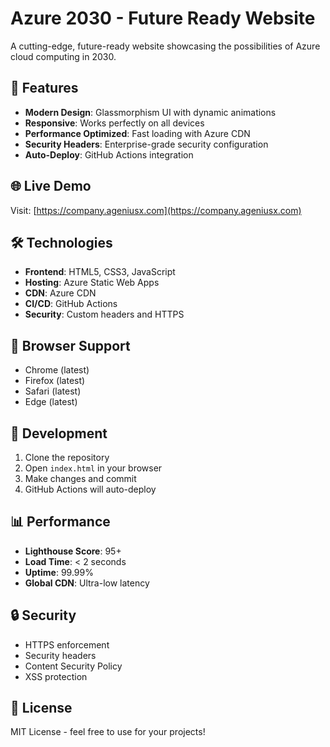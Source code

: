 # Azure 2030 - Future Ready Website

A cutting-edge, future-ready website showcasing the possibilities of Azure cloud computing in 2030.

## 🚀 Features

- **Modern Design**: Glassmorphism UI with dynamic animations
- **Responsive**: Works perfectly on all devices
- **Performance Optimized**: Fast loading with Azure CDN
- **Security Headers**: Enterprise-grade security configuration
- **Auto-Deploy**: GitHub Actions integration

## 🌐 Live Demo

Visit: [https://company.ageniusx.com](https://company.ageniusx.com)

## 🛠️ Technologies

- **Frontend**: HTML5, CSS3, JavaScript
- **Hosting**: Azure Static Web Apps
- **CDN**: Azure CDN
- **CI/CD**: GitHub Actions
- **Security**: Custom headers and HTTPS

## 📱 Browser Support

- Chrome (latest)
- Firefox (latest)
- Safari (latest)
- Edge (latest)

## 🔧 Development

1. Clone the repository
2. Open `index.html` in your browser
3. Make changes and commit
4. GitHub Actions will auto-deploy

## 📊 Performance

- **Lighthouse Score**: 95+
- **Load Time**: < 2 seconds
- **Uptime**: 99.99%
- **Global CDN**: Ultra-low latency

## 🔒 Security

- HTTPS enforcement
- Security headers
- Content Security Policy
- XSS protection

## 📄 License

MIT License - feel free to use for your projects!
